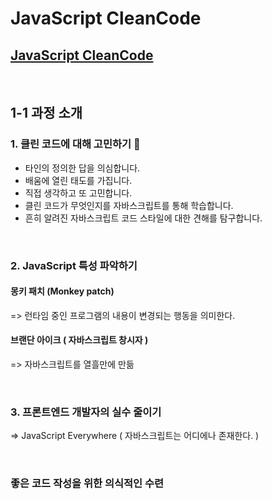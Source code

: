 # JavaScript CleanCode
## [JavaScript CleanCode](https://despiteallthat.tistory.com/category/JavaScript/Clean%20code)
<br>

## 1-1 과정 소개 

### 1. 클린 코드에 대해 고민하기 🧐

- 타인의 정의한 답을 의심합니다.
- 배움에 열린 태도를 가집니다.
- 직접 생각하고 또 고민합니다.
- 클린 코드가 무엇인지를 자바스크립트를 통해 학습합니다.
- 흔히 알려진 자바스크립트 코드 스타일에 대한 견해를 탐구합니다. 

<br>

### 2. JavaScript 특성 파악하기

#### 몽키 패치 (Monkey patch)
=> 런타임 중인 프로그램의 내용이 변경되는 행동을 의미한다.

#### 브랜단 아이크 ( 자바스크립트 창시자 )
=> 자바스크립트를 열흘만에 만듦 

<br>

### 3. 프론트엔드 개발자의 실수 줄이기 
=> JavaScript Everywhere ( 자바스크립트는 어디에나 존재한다. )

<br>

### 좋은 코드 작성을 위한 의식적인 수련 
